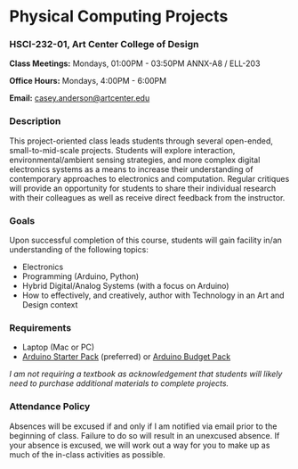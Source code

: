 # Physical Computing Projects
### HSCI-232-01, Art Center College of Design

**Class Meetings:**  Mondays, 01:00PM - 03:50PM ANNX-A8 / ELL-203

**Office Hours:** Mondays, 4:00PM - 6:00PM

**Email:** casey.anderson@artcenter.edu


### Description
This project-oriented class leads students through several open-ended, small-to-mid-scale projects. Students will explore interaction, environmental/ambient sensing strategies, and more complex digital electronics systems as a means to increase their understanding of contemporary approaches to electronics and computation. Regular critiques will provide an opportunity for students to share their individual research with their colleagues as well as receive direct feedback from the instructor.


### Goals
Upon successful completion of this course, students will gain facility in/an understanding of the following topics:
* Electronics
* Programming (Arduino, Python)
* Hybrid Digital/Analog Systems (with a focus on Arduino)
* How to effectively, and creatively, author with Technology in an Art and Design context


### Requirements
* Laptop (Mac or PC)
*  [Arduino Starter Pack](https://www.adafruit.com/products/68) (preferred) or [Arduino Budget Pack](https://www.adafruit.com/products/193)

*I am not requiring a textbook as acknowledgement that students will likely need to purchase additional materials to complete projects.*


### Attendance Policy
Absences will be excused if and only if I am notified via email prior to the beginning of class. Failure to do so will result in an unexcused absence. If your absence is excused, we will work out a way for you to make up as much of the in-class activities as possible.
